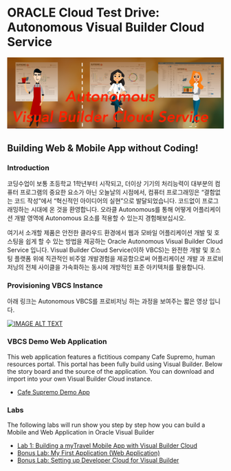 # ORACLE Cloud Test Drive: Autonomous Visual Builder Cloud Service

![banner](resources/images/Banner.png)

## Building Web & Mobile App without Coding!

### Introduction
코딩수업이 보통 초등학교 1학년부터 시작되고, 더이상 기기의 처리능력이 대부분의 컴퓨터 프로그램의 중요한 요소가 아닌 오늘날의 시점에서, 컴퓨터 프로그래밍은 “결함없는 코드 작성”에서 “혁신적인 아이디어의 실현”으로 발달되었습니다. 코드없이 프로그래밍하는 시대에 온 것을 환영합니다. 오라클 Autonomous를 통해 어떻게 어플리케이션 개발 영역에 Autonomous 요소를 적용할 수 있는지 경험해보십시오.

여기서 소개할 제품은 안전한 클라우드 환경에서 웹과 모바일 어플리케이션 개발 및 호스팅을 쉽게 할 수 있는 방법을 제공하는 Oracle Autonomous Visual Builder Cloud Service 입니다. Visual Builder Cloud Service(이하 VBCS)는 완전한 개발 및 호스팅 플랫폼 위에 직관적인 비주얼 개발경험을 제공함으로써 어플리케이션 개발 과 프로비저닝의 전체 사이클을 가속화하는 동시에 개방적인 표준 아키텍처를 활용합니다.

### Provisioning VBCS Instance
아래 링크는 Autonomous VBCS를 프로비저닝 하는 과정을 보여주는 짧은 영상 입니다.

[![IMAGE ALT TEXT](https://i.vimeocdn.com/video/730265167_130x73.jpg)](https://vimeo.com/293590267 "Autonomous Visual Builder Cloud Provisioning Steps.")


### VBCS Demo Web Application
This web application features a fictitious company Cafe Supremo, human resources portal. This portal has been fully build using Visual Builder. Below the story board and the source of the application. You can download and import into your own Visual Builder Cloud instance.

+ [Cafe Supremo Demo App](CF-Demo-App.md)

### Labs
The following labs will run show you step by step how you can build a Mobile and Web Application in Oracle Visual Builder
+ [Lab 1: Building a myTravel Mobile App with Visual Builder Cloud](MobileApp/MOB_PART_1.md)
+ [Bonus Lab: My First Application (Web Application)](WebApp/MyFirstApp.md)
+ [Bonus Lab: Setting up Developer Cloud for Visual Builder](DevCS/README.md)
